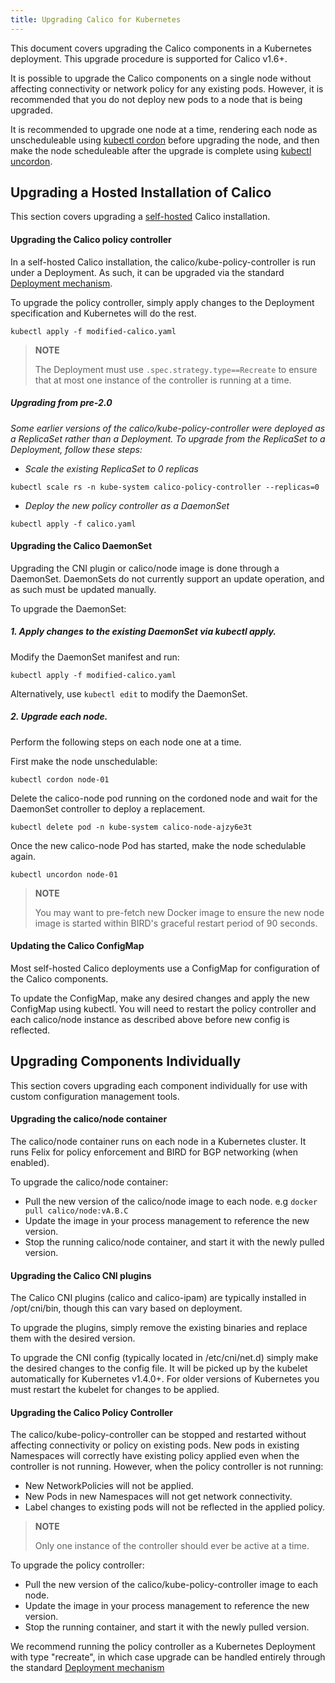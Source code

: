 ```yaml
---
title: Upgrading Calico for Kubernetes
---
```


This document covers upgrading the Calico components in a Kubernetes deployment.  This
upgrade procedure is supported for Calico v1.6+.

It is possible to upgrade the Calico components on a single node without affecting connectivity or 
network policy for any existing pods.  However, it is recommended that you do not deploy
new pods to a node that is being upgraded. 

It is recommended to upgrade one node at a time, rendering each node as
unscheduleable using [kubectl cordon](http://kubernetes.io/docs/user-guide/kubectl/kubectl_cordon/)
before upgrading the node, and then make the node scheduleable after the upgrade is 
complete using [kubectl uncordon](http://kubernetes.io/docs/user-guide/kubectl/kubectl_uncordon/).

## Upgrading a Hosted Installation of Calico 

This section covers upgrading a [self-hosted]({{site.baseurl}}/{{page.version}}/getting-started/kubernetes/installation/hosted) Calico installation.

#### Upgrading the Calico policy controller

In a self-hosted Calico installation, the calico/kube-policy-controller is run under a Deployment.  As such,
it can be upgraded via the standard [Deployment mechanism](http://kubernetes.io/docs/user-guide/deployments/#updating-a-deployment).

To upgrade the policy controller, simply apply changes to the Deployment specification and Kubernetes will
do the rest.

```
kubectl apply -f modified-calico.yaml
```

> **NOTE**
>
> The Deployment must use `.spec.strategy.type==Recreate` to ensure that at most one instance of the 
controller is running at a time.

##### Upgrading from pre-2.0

_Some earlier versions of the calico/kube-policy-controller were deployed as a ReplicaSet rather than a Deployment.
To upgrade from the ReplicaSet to a Deployment, follow these steps:_

- _Scale the existing ReplicaSet to 0 replicas_

```
kubectl scale rs -n kube-system calico-policy-controller --replicas=0
```

- _Deploy the new policy controller as a DaemonSet_

```
kubectl apply -f calico.yaml
```

#### Upgrading the Calico DaemonSet

Upgrading the CNI plugin or calico/node image is done through a DaemonSet.  DaemonSets do not 
currently support an update operation, and as such must be updated manually. 

To upgrade the DaemonSet:

##### 1. Apply changes to the existing DaemonSet via kubectl apply.

Modify the DaemonSet manifest and run:

```
kubectl apply -f modified-calico.yaml
```

Alternatively, use `kubectl edit` to modify the DaemonSet.

##### 2. Upgrade each node. 

Perform the following steps on each node one at a time.

First make the node unschedulable:

```
kubectl cordon node-01
```

Delete the calico-node pod running on the cordoned node and wait for the 
DaemonSet controller to deploy a replacement. 

```
kubectl delete pod -n kube-system calico-node-ajzy6e3t
```

Once the new calico-node Pod has started, make the node schedulable again.

```
kubectl uncordon node-01
```

> **NOTE**
>
> You may want to pre-fetch new Docker image to ensure the new node image is started
within BIRD's graceful restart period of 90 seconds.

#### Updating the Calico ConfigMap

Most self-hosted Calico deployments use a ConfigMap for configuration of the Calico
components.

To update the ConfigMap, make any desired changes and apply the new ConfigMap using
kubectl.  You will need to restart the policy controller and each calico/node instance
as described above before new config is reflected.

## Upgrading Components Individually

This section covers upgrading each component individually for use with custom configuration
management tools. 

#### Upgrading the calico/node container

The calico/node container runs on each node in a Kubernetes cluster.  It runs Felix for policy 
enforcement and BIRD for BGP networking (when enabled).

To upgrade the calico/node container:

- Pull the new version of the calico/node image to each node.  e.g `docker pull calico/node:vA.B.C`
- Update the image in your process management to reference the new version.
- Stop the running calico/node container, and start it with the newly pulled version. 

#### Upgrading the Calico CNI plugins

The Calico CNI plugins (calico and calico-ipam) are typically installed in /opt/cni/bin, though
this can vary based on deployment.

To upgrade the plugins, simply remove the existing binaries and replace them with the desired version.

To upgrade the CNI config (typically located in /etc/cni/net.d) simply make the desired changes to the
config file.  It will be picked up by the kubelet automatically for Kubernetes v1.4.0+.  For older versions
of Kubernetes you must restart the kubelet for changes to be applied.

#### Upgrading the Calico Policy Controller

The calico/kube-policy-controller can be stopped and restarted without affecting connectivity or 
policy on existing pods.  New pods in existing Namespaces will correctly have 
existing policy applied even when the controller is not running.  However, when the 
policy controller is not running:

- New NetworkPolicies will not be applied.
- New Pods in new Namespaces will not get network connectivity.
- Label changes to existing pods will not be reflected in the applied policy.

> **NOTE**
>
> Only one instance of the controller should ever be active at a time.  

To upgrade the policy controller:

- Pull the new version of the calico/kube-policy-controller image to each node.  
- Update the image in your process management to reference the new version.
- Stop the running container, and start it with the newly pulled version. 

We recommend running the policy controller as a Kubernetes Deployment with type "recreate", in which
case upgrade can be handled entirely through the 
standard [Deployment mechanism](http://kubernetes.io/docs/user-guide/deployments/#updating-a-deployment)
